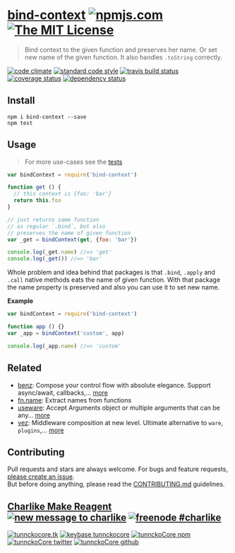 # [bind-context][author-www-url] [![npmjs.com][npmjs-img]][npmjs-url] [![The MIT License][license-img]][license-url] 

> Bind context to the given function and preserves her name. Or set new name of the given function. It also handles `.toString` correctly.

[![code climate][codeclimate-img]][codeclimate-url] [![standard code style][standard-img]][standard-url] [![travis build status][travis-img]][travis-url] [![coverage status][coveralls-img]][coveralls-url] [![dependency status][david-img]][david-url]


## Install
```
npm i bind-context --save
npm test
```


## Usage
> For more use-cases see the [tests](./test.js)

```js
var bindContext = require('bind-context')

function get () {
  // this context is {foo: 'bar'}
  return this.foo
}

// just returns same function
// as regular `.bind`, but also
// preserves the name of given function 
var _get = bindContext(get, {foo: 'bar'})

console.log(_get.name) //=> 'get'
console.log(_get()) //=> 'bar'
```

Whole problem and idea behind that packages is that `.bind`, `.apply` and `.call` native
methods eats the name of given function. With that package the name property is preserved
and also you can use it to set new name.

**Example**

```js
var bindContext = require('bind-context')

function app () {}
var _app = bindContext('custom', app)

console.log(_app.name) //=> 'custom'
```


## Related
- [benz](https://github.com/tunnckocore/benz): Compose your control flow with absolute elegance. Support async/await, callbacks,… [more](https://github.com/tunnckocore/benz)
- [fn.name](https://github.com/bigpipe/fn.name): Extract names from functions
- [useware](https://github.com/tunnckocore/useware): Accept Arguments object or multiple arguments that can be any… [more](https://github.com/tunnckocore/useware)
- [vez](https://github.com/tunnckocore/vez): Middleware composition at new level. Ultimate alternative to `ware`, `plugins`,… [more](https://github.com/tunnckocore/vez)


## Contributing
Pull requests and stars are always welcome. For bugs and feature requests, [please create an issue](https://github.com/tunnckoCore/bind-context/issues/new).  
But before doing anything, please read the [CONTRIBUTING.md](./CONTRIBUTING.md) guidelines.


## [Charlike Make Reagent](http://j.mp/1stW47C) [![new message to charlike][new-message-img]][new-message-url] [![freenode #charlike][freenode-img]][freenode-url]

[![tunnckocore.tk][author-www-img]][author-www-url] [![keybase tunnckocore][keybase-img]][keybase-url] [![tunnckoCore npm][author-npm-img]][author-npm-url] [![tunnckoCore twitter][author-twitter-img]][author-twitter-url] [![tunnckoCore github][author-github-img]][author-github-url]


[npmjs-url]: https://www.npmjs.com/package/bind-context
[npmjs-img]: https://img.shields.io/npm/v/bind-context.svg?label=bind-context

[license-url]: https://github.com/tunnckoCore/bind-context/blob/master/LICENSE.md
[license-img]: https://img.shields.io/badge/license-MIT-blue.svg


[codeclimate-url]: https://codeclimate.com/github/tunnckoCore/bind-context
[codeclimate-img]: https://img.shields.io/codeclimate/github/tunnckoCore/bind-context.svg

[travis-url]: https://travis-ci.org/tunnckoCore/bind-context
[travis-img]: https://img.shields.io/travis/tunnckoCore/bind-context.svg

[coveralls-url]: https://coveralls.io/r/tunnckoCore/bind-context
[coveralls-img]: https://img.shields.io/coveralls/tunnckoCore/bind-context.svg

[david-url]: https://david-dm.org/tunnckoCore/bind-context
[david-img]: https://img.shields.io/david/tunnckoCore/bind-context.svg

[standard-url]: https://github.com/feross/standard
[standard-img]: https://img.shields.io/badge/code%20style-standard-brightgreen.svg


[author-www-url]: http://www.tunnckocore.tk
[author-www-img]: https://img.shields.io/badge/www-tunnckocore.tk-fe7d37.svg

[keybase-url]: https://keybase.io/tunnckocore
[keybase-img]: https://img.shields.io/badge/keybase-tunnckocore-8a7967.svg

[author-npm-url]: https://www.npmjs.com/~tunnckocore
[author-npm-img]: https://img.shields.io/badge/npm-~tunnckocore-cb3837.svg

[author-twitter-url]: https://twitter.com/tunnckoCore
[author-twitter-img]: https://img.shields.io/badge/twitter-@tunnckoCore-55acee.svg

[author-github-url]: https://github.com/tunnckoCore
[author-github-img]: https://img.shields.io/badge/github-@tunnckoCore-4183c4.svg

[freenode-url]: http://webchat.freenode.net/?channels=charlike
[freenode-img]: https://img.shields.io/badge/freenode-%23charlike-5654a4.svg

[new-message-url]: https://github.com/tunnckoCore/messages
[new-message-img]: https://img.shields.io/badge/send%20me-message-green.svg
